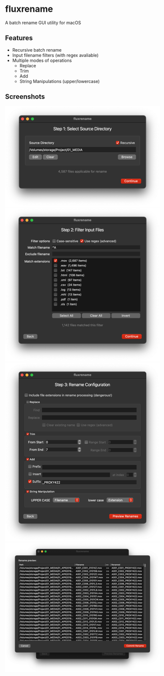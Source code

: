 # fluxrename
A batch rename GUI utility for macOS

## Features
- Recursive batch rename
- Input filename filters (with regex avaliable)
- Multiple modes of operations
    - Replace
    - Trim
    - Add
    - String Manipulations (upper/lowercase)

## Screenshots
<img alt="Source selection screen" src="https://raw.githubusercontent.com/fluxTH/fluxrename/main/docs/screenshots/screen_1.png">
<img alt="Filter screen" src="https://raw.githubusercontent.com/fluxTH/fluxrename/main/docs/screenshots/screen_2.png">
<img alt="Rename configuration screen" src="https://raw.githubusercontent.com/fluxTH/fluxrename/main/docs/screenshots/screen_3.png">
<img alt="Rename preview screen" src="https://raw.githubusercontent.com/fluxTH/fluxrename/main/docs/screenshots/screen_4.png">
